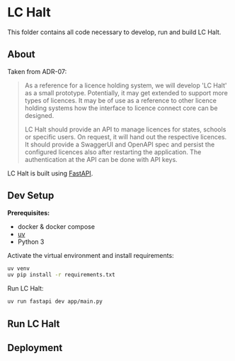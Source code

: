 # LC Halt

This folder contains all code necessary to develop, run and build LC Halt.

## About

Taken from ADR-07:

> As a reference for a licence holding system, we will develop 'LC Halt' as a small prototype.
> Potentially, it may get extended to support more types of licences.
> It may be of use as a reference to other licence holding systems how the interface to licence connect core can be designed.
>
> LC Halt should provide an API to manage licences for states, schools or specific users.
> On request, it will hand out the respective licences.
> It should provide a SwaggerUI and OpenAPI spec and persist the configured licences also after restarting the application.
> The authentication at the API can be done with API keys.

LC Halt is built using [FastAPI](https://fastapi.tiangolo.com).

## Dev Setup

**Prerequisites:**

- docker & docker compose
- [uv](https://github.com/astral-sh/uv)
- Python 3

Activate the virtual environment and install requirements:

```sh
uv venv
uv pip install -r requirements.txt
```

Run LC Halt:

```sh
uv run fastapi dev app/main.py
```

## Run LC Halt

<!-- containerized setup goes here -->

## Deployment
